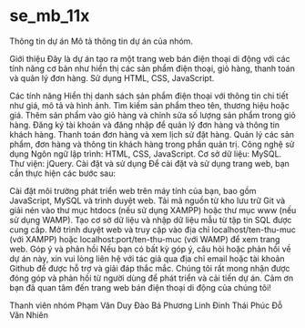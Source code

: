 # se_mb_11x
Thông tin dự án
Mô tả thông tin dự án của nhóm.

Giới thiệu
Đây là dự án tạo ra một trang web bán điện thoại di động với các tính năng cơ bản như hiển thị các sản phẩm điện thoại, giỏ hàng, thanh toán và quản lý đơn hàng. Sử dụng HTML, CSS, JavaScript.

Các tính năng
Hiển thị danh sách sản phẩm điện thoại với thông tin chi tiết như giá, mô tả và hình ảnh.
Tìm kiếm sản phẩm theo tên, thương hiệu hoặc giá.
Thêm sản phẩm vào giỏ hàng và chỉnh sửa số lượng sản phẩm trong giỏ hàng.
Đăng ký tài khoản và đăng nhập để quản lý đơn hàng và thông tin khách hàng.
Thanh toán đơn hàng và xem lịch sử đặt hàng.
Quản lý các sản phẩm, đơn hàng và thông tin khách hàng trong phần quản trị.
Công nghệ sử dụng
Ngôn ngữ lập trình: HTML, CSS, JavaScript.
Cơ sở dữ liệu: MySQL.
Thư viện: jQuery.
Cài đặt và sử dụng
Để cài đặt và sử dụng trang web, bạn cần thực hiện các bước sau:

Cài đặt môi trường phát triển web trên máy tính của bạn, bao gồm JavaScript, MySQL và trình duyệt web.
Tải mã nguồn từ kho lưu trữ Git và giải nén vào thư mục htdocs (nếu sử dụng XAMPP) hoặc thư mục www (nếu sử dụng WAMP).
Tạo cơ sở dữ liệu và nhập dữ liệu mẫu từ tập tin SQL được cung cấp.
Mở trình duyệt web và truy cập vào địa chỉ localhost/ten-thu-muc (với XAMPP) hoặc localhost:port/ten-thu-muc (với WAMP) để xem trang web.
Góp ý và phản hồi
Nếu bạn có bất kỳ góp ý, câu hỏi hoặc phản hồi về dự án này, xin vui lòng liên hệ với tác giả qua địa chỉ email hoặc tài khoản Github để được hỗ trợ và giải đáp thắc mắc. Chúng tôi rất mong nhận được đóng góp và phản hồi từ người dùng để phát triển và cải tiến dự án. Cảm ơn bạn đã quan tâm đến trang web bán điện thoại di động của chúng tôi!

Thanh viên nhóm
Phạm Văn Duy
Đào Bá Phương Linh
Đinh Thái Phúc
Đỗ Văn Nhiên

